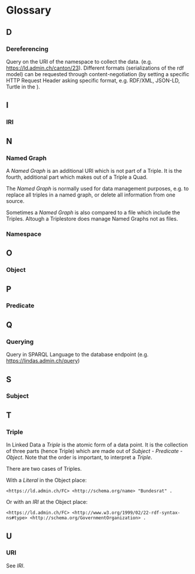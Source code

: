 # Glossary


## D

### Dereferencing
Query on the URI of the namespace to collect the data. (e.g. https://ld.admin.ch/canton/23). Different formats (serializations of the rdf model) can be requested through content-negotiation (by setting a specific HTTP Request Header asking specific format, e.g. RDF/XML, JSON-LD, Turtle in the ).

## I

### IRI

## N

### Named Graph
A _Named Graph_ is an additional URI which is not part of a Triple. It is the fourth, additional part which makes out of a Triple a Quad. 

The _Named Graph_ is normally used for data management purposes, e.g. to replace all triples in a named graph, or delete all information from one source.

Sometimes a _Named Graph_ is also compared to a file which include the Triples. Altough a Triplestore does manage Named Graphs not as files.

### Namespace


## O

### Object

## P

### Predicate

## Q

### Querying 
Query in SPARQL Language to the database endpoint (e.g. https://lindas.admin.ch/query)

## S

### Subject

## T

### Triple

In Linked Data a _Triple_ is the atomic form of a data point. It is the collection of three parts (hence Triple) which are made out of _Subject_ - _Predicate_ - _Object_. Note that the order is important, to interpret a _Triple_.

There are two cases of Triples.

With a _Literal_ in the Object place:

`<https://ld.admin.ch/FC> <http://schema.org/name> "Bundesrat" .`

Or with an _IRI_ at the Object place:

`<https://ld.admin.ch/FC> <http://www.w3.org/1999/02/22-rdf-syntax-ns#type> <http://schema.org/GovernmentOrganization> .`

## U

### URI

See _IRI_.
